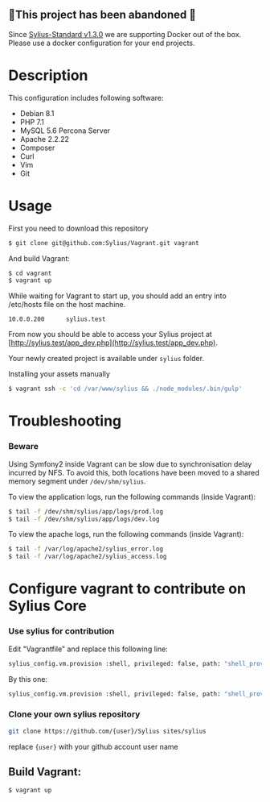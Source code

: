 ## 🚨This project has been abandoned 🚨

Since [Sylius-Standard v1.3.0](https://github.com/Sylius/Sylius-Standard/tree/v1.3.0) we are supporting Docker out of the box. Please use a docker configuration for your end projects.

# Description
This configuration includes following software:

* Debian 8.1
* PHP 7.1
* MySQL 5.6 Percona Server
* Apache 2.2.22
* Composer
* Curl
* Vim
* Git

# Usage

First you need to download this repository
```bash
$ git clone git@github.com:Sylius/Vagrant.git vagrant
```

And build Vagrant:
```bash
$ cd vagrant
$ vagrant up
```

While waiting for Vagrant to start up, you should add an entry into /etc/hosts file on the host machine.

```
10.0.0.200      sylius.test
```

From now you should be able to access your Sylius project at [http://sylius.test/app_dev.php](http://sylius.test/app_dev.php).

Your newly created project is available under `sylius` folder.

Installing your assets manually

```bash
$ vagrant ssh -c 'cd /var/www/sylius && ./node_modules/.bin/gulp'
```

# Troubleshooting

### Beware

Using Symfony2 inside Vagrant can be slow due to synchronisation delay incurred by NFS. To avoid this, both locations have been moved to a shared memory segment under ``/dev/shm/sylius``.

To view the application logs, run the following commands (inside Vagrant):

```bash
$ tail -f /dev/shm/sylius/app/logs/prod.log
$ tail -f /dev/shm/sylius/app/logs/dev.log
```

To view the apache logs, run the following commands (inside Vagrant):

```bash
$ tail -f /var/log/apache2/sylius_error.log
$ tail -f /var/log/apache2/sylius_access.log
```

# Configure vagrant to contribute on Sylius Core

### Use sylius for contribution

Edit "Vagrantfile" and replace this following line:

```bash
sylius_config.vm.provision :shell, privileged: false, path: "shell_provisioner/sylius/create.sh" 
```

By this one:
 
 ```bash
sylius_config.vm.provision :shell, privileged: false, path: "shell_provisioner/sylius/create_for_contribution.sh"
```

### Clone your own sylius repository

```bash
git clone https://github.com/{user}/Sylius sites/sylius
```

replace `{user}` with your github account user name

## Build Vagrant:

```bash
$ vagrant up
```
